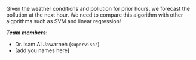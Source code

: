 Given the weather conditions and pollution for prior hours, we forecast the pollution at the next hour. We need to compare this algorithm with other algorithms such as SVM and linear regression! 

***Team members***:
- Dr. Isam Al Jawarneh (```supervisor```)
- [add you names here]

 
